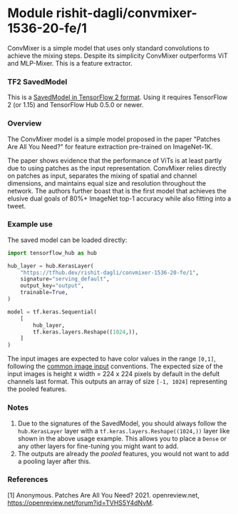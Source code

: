 # Module rishit-dagli/convmixer-1536-20-fe/1

ConvMixer is a simple model that uses only standard convolutions to achieve the mixing steps. Despite its simplicity ConvMixer outperforms ViT and MLP-Mixer. This is a feature extractor.

<!-- task: image-classification -->
<!-- network-architecture: convmixer -->
<!-- dataset: imagenet -->
<!-- fine-tunable: true -->
<!-- license: mit -->
<!-- format: saved_model_2 -->
<!-- asset-path: https://storage.googleapis.com/convmixer-hubmodels.appspot.com/convmixer_1536_20_fe.tar.gz -->

### TF2 SavedModel
This is a [SavedModel in TensorFlow 2 format](https://www.tensorflow.org/hub/tf2_saved_model). Using it requires TensorFlow 2 (or 1.15) and TensorFlow Hub 0.5.0 or newer.

### Overview

The ConvMixer model is a simple model proposed in the paper "Patches Are All You Need?" for feature extraction pre-trained on ImageNet-1K.

The paper shows evidence that the performance of ViTs is at least partly due to using patches as the input representation. ConvMixer relies directly on patches as input, separates the mixing of spatial and channel dimensions, and maintains equal size and resolution throughout the network. The authors further boast that is the first model that achieves the elusive dual goals of 80%+ ImageNet top-1 accuracy while also fitting into a tweet.

### Example use

The saved model can be loaded directly:

```py
import tensorflow_hub as hub

hub_layer = hub.KerasLayer(
    "https://tfhub.dev/rishit-dagli/convmixer-1536-20-fe/1",
    signature="serving_default",
    output_key="output",
    trainable=True,
)

model = tf.keras.Sequential(
    [
        hub_layer,
        tf.keras.layers.Reshape((1024,)),
    ]
)
```

The input images are expected to have color values in the range `[0,1]`, following the [common image input](https://www.tensorflow.org/hub/common_signatures/images#input) conventions. The expected size of the input images is height x width = 224 x 224 pixels by default in the defult channels last format. This outputs an array of size `[-1, 1024]` representing the pooled features.

### Notes

1. Due to the signatures of the SavedModel, you should always follow the `hub.KerasLayer` layer with a `tf.keras.layers.Reshape((1024,))` layer like shown in the above usage example. This allows you to place a `Dense` or any other layers for fine-tuning you might want to add.
2. The outputs are already the _pooled_ features, you would not want to add a pooling layer after this.

### References

[1] Anonymous. Patches Are All You Need? 2021. openreview.net, https://openreview.net/forum?id=TVHS5Y4dNvM.